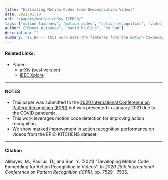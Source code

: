 ```yaml
---
title: "Estimating Motion Codes from Demonstration Videos"
date: 2021-01-10
url: "/papers/motion_codes_ICPR20/"
tags: ["motion taxonomy", "motion codes", "action recognition", "video understanding"]
author: ["Maxat Alibayev", "David Paulius", "Yu Sun"]
description: ""
summary: "TL;DR -- This work uses the features from the motion taxonomy to improve action recognition on egocentric videos from the EPIC-KITCHENS dataset. This is done by integrating motion code detection for action sequences."
---
```


#### Related Links:

+ Paper:
  + [arXiv (best version)](https://arxiv.org/abs/2012.05438)
  + [IEEE Xplore](https://ieeexplore.ieee.org/abstract/document/9413030/)

---

#### NOTES

+ This paper was submitted to the [2020 International Conference on Pattern Recognition (ICPR)](https://micc.unifi.it/icpr2020/) but was presented in January 2021 due to the COVID pandemic.
+ This work leverages motion code detection for improving action recognition.
+ We show marked improvement in action recognition performance on videos from the EPIC-KITCHENS dataset.

---

#### Citation

Alibayev, M., Paulius, D., and Sun, Y. (2021) "Developing Motion Code Embedding for Action Recognition in Videos". In *2020 25th International Conference on Pattern Recognition (ICPR)*, pp. 7529--7536.
